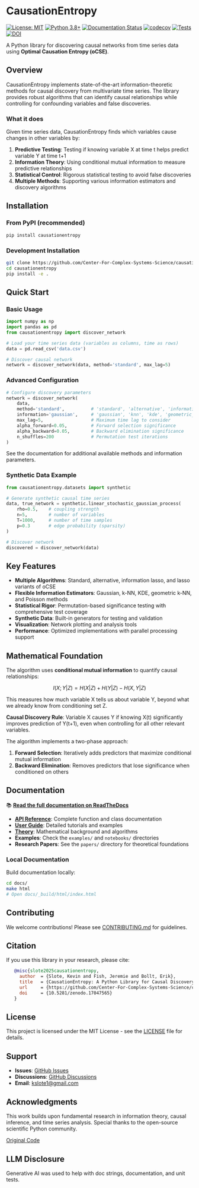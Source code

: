 # CausationEntropy

[![License: MIT](https://img.shields.io/badge/License-MIT-yellow.svg)](https://opensource.org/licenses/MIT)
[![Python 3.8+](https://img.shields.io/badge/python-3.8+-blue.svg)](https://www.python.org/downloads/)
[![Documentation Status](https://readthedocs.org/projects/causationentropy/badge/?version=latest)](https://causationentropy.readthedocs.io/en/latest/?badge=latest)
[![codecov](https://codecov.io/gh/kslote1/causationentropy/branch/main/graph/badge.svg)](https://app.codecov.io/gh/Center-For-Complex-Systems-Science/causationentropy)
[![Tests](https://github.com/kslote1/causationentropy/workflows/Tests/badge.svg)](https://github.com/kslote1/causationentropy/actions)
[![DOI](https://zenodo.org/badge/DOI/10.5281/zenodo.17047565.svg)](https://doi.org/10.5281/zenodo.17047565)


A Python library for discovering causal networks from time series data using **Optimal Causation Entropy (oCSE)**.

## Overview

CausationEntropy implements state-of-the-art information-theoretic methods for causal discovery from multivariate time series. The library provides robust algorithms that can identify causal relationships while controlling for confounding variables and false discoveries.

### What it does

Given time series data, CausationEntropy finds which variables cause changes in other variables by:

1. **Predictive Testing**: Testing if knowing variable X at time t helps predict variable Y at time t+1
2. **Information Theory**: Using conditional mutual information to measure predictive relationships
3. **Statistical Control**: Rigorous statistical testing to avoid false discoveries
4. **Multiple Methods**: Supporting various information estimators and discovery algorithms

## Installation

### From PyPI (recommended)
```bash
pip install causationentropy
```

### Development Installation
```bash
git clone https://github.com/Center-For-Complex-Systems-Science/causationentropy.git
cd causationentropy
pip install -e .
```

## Quick Start

### Basic Usage

```python
import numpy as np
import pandas as pd
from causationentropy import discover_network

# Load your time series data (variables as columns, time as rows)
data = pd.read_csv('data.csv')

# Discover causal network
network = discover_network(data, method='standard', max_lag=5)
```

### Advanced Configuration

```python
# Configure discovery parameters
network = discover_network(
    data,
    method='standard',          # 'standard', 'alternative', 'information_lasso', or 'lasso'
    information='gaussian',     # 'gaussian', 'knn', 'kde', 'geometric_knn', or 'poisson'
    max_lag=5,                  # Maximum time lag to consider
    alpha_forward=0.05,         # Forward selection significance
    alpha_backward=0.05,        # Backward elimination significance
    n_shuffles=200              # Permutation test iterations
)
```
See the documentation for additional available methods and information parameters.
### Synthetic Data Example

```python
from causationentropy.datasets import synthetic

# Generate synthetic causal time series
data, true_network = synthetic.linear_stochastic_gaussian_process(
    rho=0.5,    # coupling strength
    n=5,        # number of variables
    T=1000,     # number of time samples
    p=0.3       # edge probability (sparsity)
)

# Discover network
discovered = discover_network(data)
```

## Key Features

- **Multiple Algorithms**: Standard, alternative, information lasso, and lasso variants of oCSE
- **Flexible Information Estimators**: Gaussian, k-NN, KDE, geometric k-NN, and Poisson methods  
- **Statistical Rigor**: Permutation-based significance testing with comprehensive test coverage
- **Synthetic Data**: Built-in generators for testing and validation
- **Visualization**: Network plotting and analysis tools
- **Performance**: Optimized implementations with parallel processing support

## Mathematical Foundation

The algorithm uses **conditional mutual information** to quantify causal relationships:

$$I(X; Y | Z) = H(X | Z) + H(Y | Z) - H(X, Y | Z)$$

This measures how much variable X tells us about variable Y, beyond what we already know from conditioning set Z.

**Causal Discovery Rule**: Variable X causes Y if knowing X(t) significantly improves prediction of Y(t+1), even when controlling for all other relevant variables.

The algorithm implements a two-phase approach:
1. **Forward Selection**: Iteratively adds predictors that maximize conditional mutual information
2. **Backward Elimination**: Removes predictors that lose significance when conditioned on others

## Documentation

📚 **[Read the full documentation on ReadTheDocs](https://causationentropy.readthedocs.io/)**

- **[API Reference](https://causationentropy.readthedocs.io/en/latest/api/)**: Complete function and class documentation
- **[User Guide](https://causationentropy.readthedocs.io/en/latest/user_guide/)**: Detailed tutorials and examples
- **[Theory](https://causationentropy.readthedocs.io/en/latest/theory/)**: Mathematical background and algorithms
- **Examples**: Check the `examples/` and `notebooks/` directories
- **Research Papers**: See the `papers/` directory for theoretical foundations

### Local Documentation

Build documentation locally:
```bash
cd docs/
make html
# Open docs/_build/html/index.html
```

## Contributing

We welcome contributions! Please see [CONTRIBUTING.md](CONTRIBUTING.md) for guidelines.

## Citation

If you use this library in your research, please cite:

```bibtex
   @misc{slote2025causationentropy,
     author  = {Slote, Kevin and Fish, Jeremie and Bollt, Erik},
     title   = {CausationEntropy: A Python Library for Causal Discovery},
     url     = {https://github.com/Center-For-Complex-Systems-Science/causationentropy},
     doi     = {10.5281/zenodo.17047565}
   }
```

## License

This project is licensed under the MIT License - see the [LICENSE](LICENSE.txt) file for details.

## Support

- **Issues**: [GitHub Issues](https://github.com/kslote1/causationentropy/issues)
- **Discussions**: [GitHub Discussions](https://github.com/kslote1/causationentropy/discussions)
- **Email**: kslote1@gmail.com

## Acknowledgments

This work builds upon fundamental research in information theory, causal inference, and time series analysis.
Special thanks to the open-source scientific Python community.

[Original Code](https://github.com/jefish003/NetworkInference)

## LLM Disclosure

Generative AI was used to help with doc strings, documentation, and unit tests.
